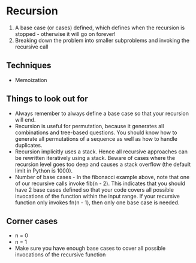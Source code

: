# Recursion

1. A base case (or cases) defined, which defines when the recursion is stopped - otherwise it will go on forever!
2. Breaking down the problem into smaller subproblems and invoking the recursive call

## Techniques

- Memoization

## Things to look out for

- Always remember to always define a base case so that your recursion will end.
- Recursion is useful for permutation, because it generates all combinations and tree-based questions. You should know how to generate all permutations of a sequence as well as how to handle duplicates.
- Recursion implicitly uses a stack. Hence all recursive approaches can be rewritten iteratively using a stack. Beware of cases where the recursion level goes too deep and causes a stack overflow (the default limit in Python is 1000).
- Number of base cases - In the fibonacci example above, note that one of our recursive calls invoke fib(n - 2). This indicates that you should have 2 base cases defined so that your code covers all possible invocations of the function within the input range. If your recursive function only invokes fn(n - 1), then only one base case is needed.

## Corner cases

- n = 0
- n = 1
- Make sure you have enough base cases to cover all possible invocations of the recursive function
